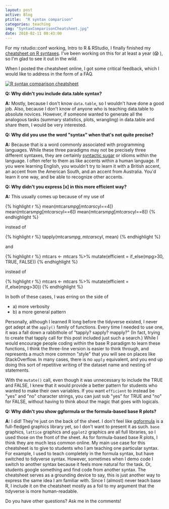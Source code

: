 ```yaml
---
layout: post
active: Blog
ptitle:  "R syntax comparison" 
categories: teaching
img: "SyntaxComparisonCheatsheet.jpg"
date: 2018-02-11 08:43:00
---
```


For my rstudio::conf working, Intro to R & RStudio, I finally finished my [cheatsheet on R syntaxes](https://github.com/rstudio/cheatsheets/raw/master/syntax.pdf). I've been working on this for at least a year (😱 ), so I'm glad to see it out in the wild. 

When I posted the cheatsheet online, I got some critical feedback, which I would like to address in the form of a FAQ. 

<!--more-->

<a class="thumb" href="https://github.com/rstudio/cheatsheets/raw/master/syntax.pdf"><img src="{{ site.baseurl }}/img/SyntaxComparisonCheatsheet.jpg" class="img-responsive" alt="R syntax comparison cheatsheet"></a>

**Q: Why didn't you include data.table syntax?**

**A:** Mostly, because I don't know `data.table`, so I wouldn't have done a good job. Also, because I don't know of anyone who is teaching data.table to absolute novices. However, if someone wanted to generate all the analogous tasks (summary statistics, plots, wrangling) in data.table and share them, I would be very interested. 

**Q: Why did you use the word "syntax" when that's not quite precise?**

**A:** Because that is a word commonly associated with programming languages. While these three paradigms may not be precisely three different syntaxes, they are certainly [syntactic sugar](https://en.wikipedia.org/wiki/Syntactic_sugar) or idioms within the language. I often refer to them as like accents within a human language. If you were learning English, you wouldn't try to learn it with a British accent, an accent from the American South, and an accent from Australia. You'd learn it one way, and be able to recognize other accents. 

**Q: Why didn't you express [x] in this more efficient way?**

**A:** This usually comes up because of my use of 

{% highlight r %}
mean(mtcars$mpg[mtcars$cyl==4])
mean(mtcars$mpg[mtcars$cyl==6])
mean(mtcars$mpg[mtcars$cyl==8])
{% endhighlight %}

instead of 

{% highlight r %}
tapply(mtcars$mpg, mtcars$cyl, mean)
{% endhighlight %}

and

{% highlight r %}
mtcars <- mtcars %>%
    mutate(efficient = if_else(mpg>30,  TRUE, FALSE))
{% endhighlight %}

instead of 

{% highlight r %}
mtcars <- mtcars %>%
    mutate(efficient = if_else(mpg>30))
{% endhighlight %}

In both of these cases, I was erring on the side of 

- a) more verbosity
- b) a more general pattern

Personally, although I learned R long before the tidyverse existed, I never got adept at the `apply()` family of functions. Every time I needed to use one, it was a fall down a rabbithole of "tapply? sapply? mapply?" (In fact, trying to create that tapply call for this post included just such a search.) While I would encourage people coding within the base R paradigm to learn these functions, I think the three-line version is easier to think through, and represents a much more common "style" that you will see on places like StackOverflow. In many cases, there is no `apply` equivalent, and you end up doing this sort of repetitive writing of the dataset name and nesting of statements. 

With the `mutate()` call, even though it was unnecessary to include the TRUE and FALSE, I knew that it would provide a better pattern for students who wanted to make their own variables. If you want `efficient` to instead be "yes" and "no" character strings, you can just sub "yes" for TRUE and "no" for FALSE, without having to think about the magic that goes with logicals. 

**Q: Why didn't you show ggformula or the formula-based base R plots?**

**A:** I did! They're just on the back of the sheet. I don't feel like [ggformula](https://cran.r-project.org/web/packages/ggformula/index.html) is a full-fledged graphics library yet, so I don't want to present it as such. `base` graphics, `lattice` graphics and `ggplot2` graphics are all full libraries, so I used those on the front of the sheet. As for formula-based base R plots, I think they are much less common online. My main use case for this cheatsheet is to give to students who I am teaching one particular syntax. For example, I used to teach completely in the formula syntax, but have switched to tidyverse syntax. However, sometimes when I demo code I switch to another syntax because it feels more natural for the task. Or, students google something and find code from another syntax. The cheatsheet serves as a grounding device to say, this is just another way to express the same idea I am familiar with. Since I (almost) never teach base R, I include it on the cheatsheet mostly as a foil to my argument that the tidyverse is more human-readable.

Do you have other questions? Ask me in the comments!

